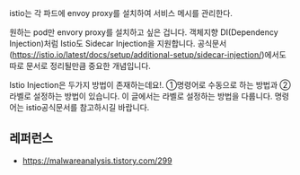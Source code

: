 istio는 각 파드에 envoy proxy를 설치하여 서비스 메시를 관리한다.

원하는 pod만 envory proxy를 설치하고 싶은 겁니다. 객체지향 DI(Dependency Injection)처럼 Istio도 Sidecar Injection을 지원합니다. 공식문서(https://istio.io/latest/docs/setup/additional-setup/sidecar-injection/)에서도 따로 문서로 정리될만큼 중요한 개념입니다.

 

Istio Injection은 두가지 방법이 존재하는데요!. ①명령어로 수동으로 하는 방법과 ②라벨로 설정하는 방법이 있습니다. 이 글에서는 라벨로 설정하는 방법을 다룹니다. 명령어는 istio공식문서를 참고하시길 바랍니다.

## 레퍼런스 ##

* https://malwareanalysis.tistory.com/299
